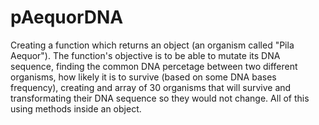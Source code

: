 # pAequorDNA
Creating a function which returns an object (an organism called "Pila Aequor"). The function's objective is to be able to mutate its DNA sequence, finding the common DNA percetage between two different organisms, how likely it is to survive (based on some DNA bases frequency), creating and array of 30 organisms that will survive and transformating their DNA sequence so they would not change. All of this using methods inside an object. 

